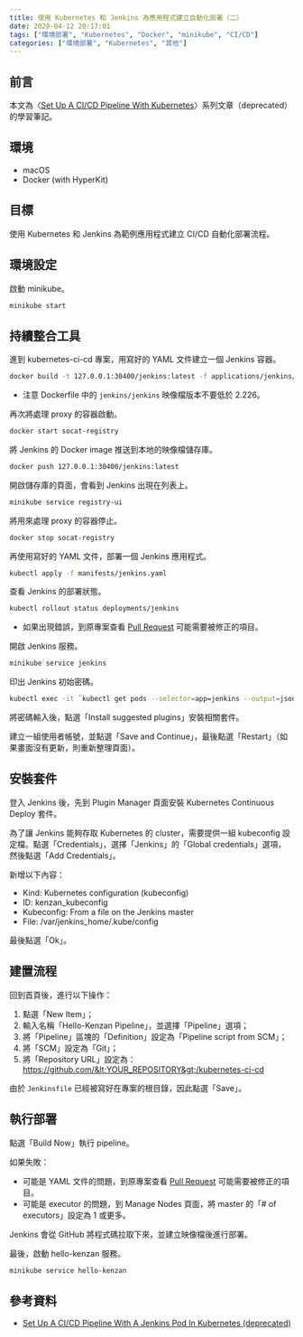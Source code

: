 ```yaml
---
title: 使用 Kubernetes 和 Jenkins 為應用程式建立自動化部署（二）
date: 2020-04-12 20:17:01
tags: ["環境部署", "Kubernetes", "Docker", "minikube", "CI/CD"]
categories: ["環境部署", "Kubernetes", "其他"]
---
```


## 前言

本文為〈[Set Up A CI/CD Pipeline With Kubernetes](https://www.linux.com/audience/enterprise/set-cicd-pipeline-kubernetes-part-1-overview/)〉系列文章（deprecated）的學習筆記。

## 環境

- macOS
- Docker (with HyperKit)

## 目標

使用 Kubernetes 和 Jenkins 為範例應用程式建立 CI/CD 自動化部署流程。

## 環境設定

啟動 minikube。

```bash
minikube start
```

## 持續整合工具

進到 kubernetes-ci-cd 專案，用寫好的 YAML 文件建立一個 Jenkins 容器。

```bash
docker build -t 127.0.0.1:30400/jenkins:latest -f applications/jenkins/Dockerfile applications/jenkins
```

- 注意 Dockerfile 中的 `jenkins/jenkins` 映像檔版本不要低於 2.226。

再次將處理 proxy 的容器啟動。

```bash
docker start socat-registry
```

將 Jenkins 的 Docker image 推送到本地的映像檔儲存庫。

```bash
docker push 127.0.0.1:30400/jenkins:latest
```

開啟儲存庫的頁面，會看到 Jenkins 出現在列表上。

```bash
minikube service registry-ui
```

將用來處理 proxy 的容器停止。

```bash
docker stop socat-registry
```

再使用寫好的 YAML 文件，部署一個 Jenkins 應用程式。

```bash
kubectl apply -f manifests/jenkins.yaml
```

查看 Jenkins 的部署狀態。

```bash
kubectl rollout status deployments/jenkins
```

- 如果出現錯誤，到原專案查看 [Pull Request](https://github.com/kenzanlabs/kubernetes-ci-cd/pulls) 可能需要被修正的項目。

開啟 Jenkins 服務。

```bash
minikube service jenkins
```

印出 Jenkins 初始密碼。

```bash
kubectl exec -it `kubectl get pods --selector=app=jenkins --output=jsonpath={.items..metadata.name}` cat /var/jenkins_home/secrets/initialAdminPassword
```

將密碼輸入後，點選「Install suggested plugins」安裝相關套件。

建立一組使用者帳號，並點選「Save and Continue」，最後點選「Restart」（如果畫面沒有更新，則重新整理頁面）。

## 安裝套件

登入 Jenkins 後，先到 Plugin Manager 頁面安裝 Kubernetes Continuous Deploy 套件。

為了讓 Jenkins 能夠存取 Kubernetes 的 cluster，需要提供一組 kubeconfig 設定檔。點選「Credentials」，選擇「Jenkins」的「Global credentials」選項，然後點選「Add Credentials」。

新增以下內容：

- Kind: Kubernetes configuration (kubeconfig)
- ID: kenzan_kubeconfig
- Kubeconfig: From a file on the Jenkins master
- File: /var/jenkins_home/.kube/config

最後點選「Ok」。

## 建置流程

回到首頁後，進行以下操作：

1. 點選「New Item」；
2. 輸入名稱「Hello-Kenzan Pipeline」，並選擇「Pipeline」選項；
3. 將「Pipeline」區塊的「Definition」設定為「Pipeline script from SCM」；
4. 將「SCM」設定為「Git」；
5. 將「Repository URL」設定為：https://github.com/&lt;YOUR_REPOSITORY&gt;/kubernetes-ci-cd

由於 `Jenkinsfile` 已經被寫好在專案的根目錄，因此點選「Save」。

## 執行部署

點選「Build Now」執行 pipeline。

如果失敗：

- 可能是 YAML 文件的問題，到原專案查看 [Pull Request](https://github.com/kenzanlabs/kubernetes-ci-cd/pulls) 可能需要被修正的項目。
- 可能是 executor 的問題，到 Manage Nodes 頁面，將 master 的「# of executors」設定為 1 或更多。

Jenkins 會從 GitHub 將程式碼拉取下來，並建立映像檔後進行部署。

最後，啟動 hello-kenzan 服務。

```bash
minikube service hello-kenzan
```

## 參考資料

- [Set Up A CI/CD Pipeline With A Jenkins Pod In Kubernetes (deprecated)](https://www.linux.com/audience/devops/set-cicd-pipeline-jenkins-pod-kubernetes-part-2/)
